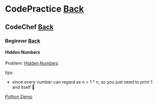 # CodePractice [Back](https://blog.fish-404.icu/CodePractice/)

## CodeChef [Back](https://blog.fish-404.icu/CodePractice/CodeChef/)

### Beginner [Back](https://blog.fish-404.icu/CodePractice/CodeChef/Beginner/)

#### Hidden Numbers

Problem: [Hidden Numbers](https://www.codechef.com/problems/UWCOI21A)

tips:

- since every number can regard as n = 1 * n, so you just need to print 1 and itself 🤣

[Python Demo](https://github.com/fish-404/CodePractice/blob/main/CodeChef/Beginner/Hidden%20Numbers/Hidden%20Numbers.py)


